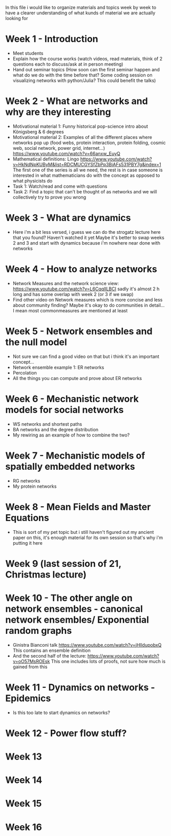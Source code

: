 In this file i would like to organize materials and topics week by week to have a clearer understanding of what kunds of material we are actually looking for

# Week 1 - Introduction
* Meet students
* Explain how the course works (watch videos, read materials, think of 2 questions each to discuss/ask at in person meeting)
* Hand out seminar topics (How soon can the first seminar happen and what do we do with the time before that? Some coding session on visualizing networks with python/Julia? This could benefit the talks)

# Week 2 - What are networks and why are they interesting
* Motivational material 1: Funny historical pop-science intro about Königsberg & 6 degrees
* Motivational material 2: Examples of all the different places where networks pop up (food webs, protein interaction, protein folding, cosmic web, social network, power grid, internet...) https://www.youtube.com/watch?v=66anxw_EuyQ
* Mathematical definitions: Lingo https://www.youtube.com/watch?v=HkNdNpKUByM&list=RDCMUCGYSfZbPp3BiAFs531PBY7g&index=1 The first one of the series is all we need, the rest is in case someone is interested in what mathematicians do with the concept as opposed to what physicists do
* Task 1: Watch/read and come with questions
* Task 2: Find a topic that can't be thought of as networks and we will collectively try to prove you wrong

# Week 3 - What are dynamics
* Here i'm a bit less versed, i guess we can do the strogatz lecture here that you found? Haven't watched it yet Maybe it's better to swap weeks 2 and 3 and start with dynamics because i'm nowhere near done with networks

# Week 4 - How to analyze networks
* Network Measures and the network science view: https://www.youtube.com/watch?v=L6CqqlILBCI sadly it's almost 2 h long and has some overlap with week 2 (or 3 if we swap)
* Find other video on Network measures which is more concise and less about community finding? Maybe it's okay to do communities in detail... I mean most commonmeasures are mentioned at least

# Week 5 - Network ensembles and the null model
* Not sure we can find a good video on that but i think it's an important concept... 
* Network ensemble example 1: ER networks
* Percolation
* All the things you can compute and prove about ER networks

# Week 6 - Mechanistic network models for social networks
* WS networks and shortest paths
* BA networks and the degree distribution
* My rewiring as an example of how to combine the two?

# Week 7 - Mechanistic models of spatially embedded networks
* RG networks
* My protein networks 

# Week 8 - Mean Fields and Master Equations
* This is sort of my pet topic but i still haven't figured out my ancient paper on this, it's enough material for its own session so that's why i'm putting it here

# Week 9 (last session of 21, Christmas lecture)

# Week 10 - The other angle on network ensembles - canonical network ensembles/ Exponential random graphs
* Ginistra Bianconi talk https://www.youtube.com/watch?v=jHlldupobxQ This contains an ensemble definition
* And the second half of the lecture: https://www.youtube.com/watch?v=oO57MsROEsk This one includes lots of proofs, not sure how much is gained from this

# Week 11 - Dynamics on networks - Epidemics
* Is this too late to start dynamics on networks?

# Week 12 - Power flow stuff?

# Week 13

# Week 14

# Week 15

# Week 16
